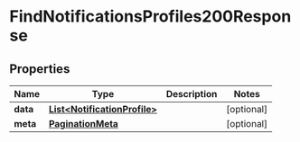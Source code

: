 

# FindNotificationsProfiles200Response


## Properties

| Name | Type | Description | Notes |
|------------ | ------------- | ------------- | -------------|
|**data** | [**List&lt;NotificationProfile&gt;**](NotificationProfile.md) |  |  [optional] |
|**meta** | [**PaginationMeta**](PaginationMeta.md) |  |  [optional] |



